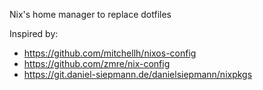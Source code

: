 Nix's home manager to replace dotfiles

Inspired by:

- https://github.com/mitchellh/nixos-config
- https://github.com/zmre/nix-config
- https://git.daniel-siepmann.de/danielsiepmann/nixpkgs
